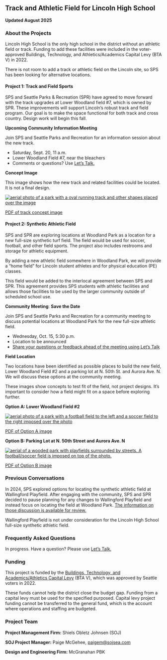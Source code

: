 Track and Athletic Field for Lincoln High School
------------------------------------------------

**Updated August 2025**

### **About the Projects**

Lincoln High School is the only high school in the district without an athletic field or track. Funding to add these facilities were included in the voter-approved Buildings, Technology, and Athletics/Academics Capital Levy (BTA V) in 2022.

There is not room to add a track or athletic field on the Lincoln site, so SPS has been looking for alternative locations.

#### **Project 1: Track and Field Sports**

SPS and Seattle Parks & Recreation (SPR) have agreed to move forward with the track upgrades at Lower Woodland field #7, which is owned by SPR. These improvements will support Lincoln’s robust track and field program. Our goal is to make the space functional for both track and cross country. Design work will begin this fall.

**Upcoming** **Community Information Meeting**

Join SPS and Seattle Parks and Recreation for an information session about the new track.

*   Saturday, Sept. 20, 11 a.m.
*   Lower Woodland Field #7, near the bleachers
*   Comments or questions? Use [Let’s Talk.](https://www.k12insight.com/Lets-Talk/dialogue.aspx?k=PR2F68N4B9LT@WF7G2YLT@MDLT@DY6FXZXLT@LDLT@NDLT)

**Concept Image**

This image shows how the new track and related facilities could be located. It is not a final design.

[![aerial photo of a park with a oval running track and other shapes placed over the image](//www.seattleschools.org/wp-content/uploads/2025/08/LW7-Field-Events-7-29-25-Option-3-v2-1-1024x768.jpg)](//www.seattleschools.org/wp-content/uploads/2025/08/LW7-Field-Events-7-29-25-Option-3-v2-1.jpg)

[PDF of track concept image](//www.seattleschools.org/wp-content/uploads/2025/08/LW7-Field-Events-7-29-25-Option-3-v2.pdf)

#### **Project 2: Synthetic Athletic Field**

SPS and SPR are exploring locations at Woodland Park as a location for a new full-size synthetic turf field. The field would be used for soccer, football, and other field sports. The project also includes restrooms and storage for athletic equipment.

By adding a new athletic field somewhere in Woodland Park, we will provide a “home field” for Lincoln student athletes and for physical education (PE) classes.

This field would be added to the interlocal agreement between SPS and SPR. This agreement provides SPS students with athletic facilities and allows those facilities to be used by the larger community outside of scheduled school use.

**Community Meeting**: **Save the Date**

Join SPS and Seattle Parks and Recreation for a community meeting to discuss potential locations at Woodland Park for the new full-size athletic field.

*   Wednesday, Oct. 15, 5:30 p.m.
*   Location to be announced
*   [Share your questions or feedback ahead of the meeting using Let’s Talk](https://www.k12insight.com/Lets-Talk/dialogue.aspx?k=PR2F68N4B9LT@WF7G2YLT@MDLT@DY6FXZXLT@LDLT@NDLT)

**Field** **Location**

Two locations have been identified as possible places to build the new field, Lower Woodland Field #2 and a parking lot at N. 50th St. and Aurora Ave. N. We will discuss these options at the community meeting.

These images show concepts to test fit of the field, not project designs. It’s important to consider how a field might fit on a space before exploring further.

**Option A: Lower Woodland Field #2**

[![aerial photo of a park with a football field to the left and a soccer field to the right imposed over the photo](//www.seattleschools.org/wp-content/uploads/2025/08/Lower-Woodland-Soccer-Field-2-8-19-25-1024x683.jpg)](//www.seattleschools.org/wp-content/uploads/2025/08/Lower-Woodland-Soccer-Field-2-8-19-25.jpg)

[PDF of Option A image](//www.seattleschools.org/wp-content/uploads/2025/08/Lower-Woodland-Soccer-Field-2-8-19-25.pdf)

**Option B: Parking Lot at N. 50th Street and Aurora Ave. N**

[![aerial of a wooded park with playfields surrounded by streets. A football/soccer field is imposed on top of the photo.](//www.seattleschools.org/wp-content/uploads/2025/08/SW-LWP-N50th-St-Parking-Lot-Site-Option-8-19-25-1024x731.jpg)](//www.seattleschools.org/wp-content/uploads/2025/08/SW-LWP-N50th-St-Parking-Lot-Site-Option-8-19-25.jpg)

[PDF of Option B image](//www.seattleschools.org/wp-content/uploads/2025/08/SW-LWP-N50th-St-Parking-Lot-Site-Option-8-19-25.pdf)

### Previous Conversations

In 2024, SPS explored options for locating the synthetic athletic field at Wallingford Playfield. After engaging with the community, SPS and SPR decided to pause planning for any changes to Wallingford Playfield and instead focus on locating the field at Woodland Park. [The information on those discussion is available for review.](https://www.seattleschools.org/departments/capital-projects-and-planning/school-construction/projects/lincoln-field/lincoln-athletic-field-2024/)

Wallingford Playfield is not under consideration for the Lincoln High School full-size synthetic athletic field.

### Frequently Asked Questions

In progress. Have a question? Please use [Let’s Talk.](https://www.k12insight.com/Lets-Talk/dialogue.aspx?k=PR2F68N4B9LT@WF7G2YLT@MDLT@DY6FXZXLT@LDLT@NDLT)

### **Funding**

This project is funded by the [Buildings, Technology, and Academics/Athletics Capital Levy](https://www.seattleschools.org/about/levy/2022-capital-levy/) (BTA V), which was approved by Seattle voters in 2022.

These funds cannot help the district close the budget gap. Funding from a capital levy must be used for the specified purposed. Capital levy project funding cannot be transferred to the general fund, which is the account where operations and staffing are budgeted.

### Project Team

**Project Management Firm:** Shiels Obletz Johnsen (SOJ)

**SOJ Project Manager:** Paige McGehee, [paigem@sojsea.com](mailto:paigem@sojsea.com)

**Design and Engineering Firm:** McGranahan PBK